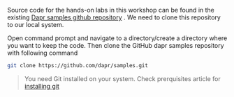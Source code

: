 Source code for the hands-on labs in this workshop can be found in the existing [Dapr samples github repository](https://github.com/dapr/samples) . We need to clone this repository to our local system.

Open command prompt and navigate to a directory/create a directory where you want to keep the code. Then clone the GitHub dapr samples repository with following command

```bash
git clone https://github.com/dapr/samples.git

```
> You need Git installed on your system. Check prerquisites article for [installing git](https://github.com/shchauh/dapr-workshop/blob/master/prerequisites.md#git)
